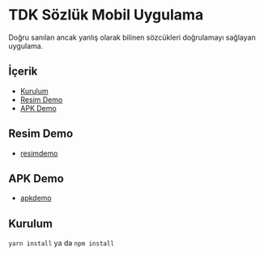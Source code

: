 # TDK Sözlük Mobil Uygulama


Doğru sanılan ancak yanlış olarak bilinen sözcükleri doğrulamayı sağlayan uygulama.

## İçerik

- [Kurulum](#kurulum)
- [Resim Demo](#resim-demo)
- [APK Demo](#apk-demo)

## Resim Demo
* [resimdemo](https://api.iamtortue.com/sozluk/)

## APK Demo
* [apkdemo](https://drive.google.com/file/d/1KnEdNLn0w0cF2MltFvPtHRI4MVS4afAV/view)

## Kurulum

`yarn install` ya da `npm install`
